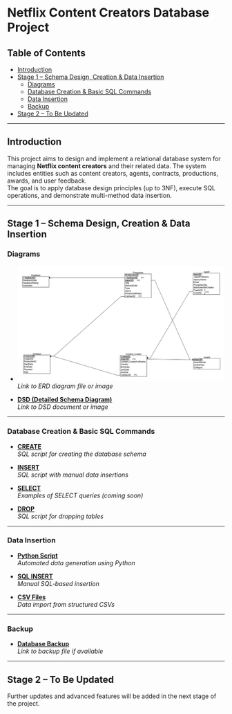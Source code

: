 # Netflix Content Creators Database Project

## Table of Contents
- [Introduction](#introduction)
- [Stage 1 – Schema Design, Creation & Data Insertion](#stage-1--schema-design-creation--data-insertion)  
  - [Diagrams](#diagrams)
  - [Database Creation & Basic SQL Commands](#database-creation--basic-sql-commands)
  - [Data Insertion](#data-insertion)
  - [Backup](#backup)
- [Stage 2 – To Be Updated](#stage-2--to-be-updated)

---

## Introduction
This project aims to design and implement a relational database system for managing **Netflix content creators** and their related data. The system includes entities such as content creators, agents, contracts, productions, awards, and user feedback.  
The goal is to apply database design principles (up to 3NF), execute SQL operations, and demonstrate multi-method data insertion.

---

## Stage 1 – Schema Design, Creation & Data Insertion

### Diagrams

- **![ERD (Entity-Relationship Diagram)](https://github.com/Amielditshi/DBProject_9793_3513/blob/main/Stage1/Diagrams/DSD_Diagram.png)**  
  _Link to ERD diagram file or image_

- **[DSD (Detailed Schema Diagram)](#)**  
  _Link to DSD document or image_

---

### Database Creation & Basic SQL Commands

- **[CREATE](#)**  
  _SQL script for creating the database schema_

- **[INSERT](#)**  
  _SQL script with manual data insertions_

- **[SELECT](#)**  
  _Examples of SELECT queries (coming soon)_

- **[DROP](#)**  
  _SQL script for dropping tables_

---

### Data Insertion

- **[Python Script](#Stage1/seed_data/Python._Programming)**  
  _Automated data generation using Python_

- **[SQL INSERT](#Stage1/seed_data/SQL_Script)**  
  _Manual SQL-based insertion_

- **[CSV Files](#Stage1/seed_data/Mock_Data)**  
  _Data import from structured CSVs_

---

### Backup

- **[Database Backup](#)**  
  _Link to backup file if available_

---

## Stage 2 – To Be Updated
Further updates and advanced features will be added in the next stage of the project.
